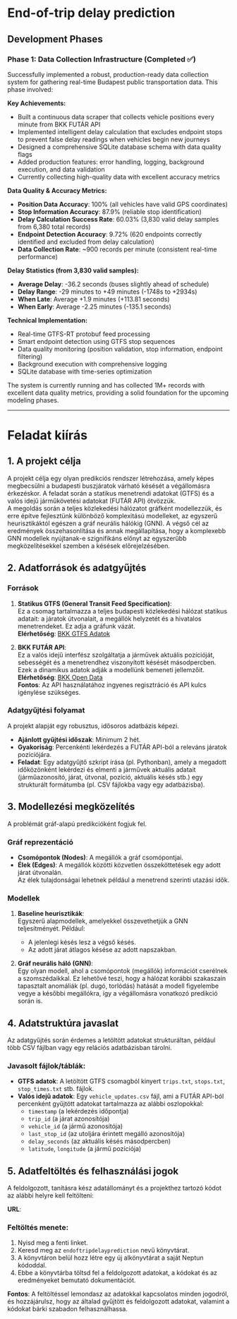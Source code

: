 # End-of-trip delay prediction

## Development Phases

### Phase 1: Data Collection Infrastructure (Completed ✅)

Successfully implemented a robust, production-ready data collection system for gathering real-time Budapest public transportation data. This phase involved:

**Key Achievements:**
- Built a continuous data scraper that collects vehicle positions every minute from BKK FUTÁR API
- Implemented intelligent delay calculation that excludes endpoint stops to prevent false delay readings when vehicles begin new journeys
- Designed a comprehensive SQLite database schema with data quality flags
- Added production features: error handling, logging, background execution, and data validation
- Currently collecting high-quality data with excellent accuracy metrics

**Data Quality & Accuracy Metrics:**
- **Position Data Accuracy**: 100% (all vehicles have valid GPS coordinates)
- **Stop Information Accuracy**: 87.9% (reliable stop identification)
- **Delay Calculation Success Rate**: 60.03% (3,830 valid delay samples from 6,380 total records)
- **Endpoint Detection Accuracy**: 9.72% (620 endpoints correctly identified and excluded from delay calculation)
- **Data Collection Rate**: ~900 records per minute (consistent real-time performance)

**Delay Statistics (from 3,830 valid samples):**
- **Average Delay**: -36.2 seconds (buses slightly ahead of schedule)
- **Delay Range**: -29 minutes to +49 minutes (-1748s to +2934s)
- **When Late**: Average +1.9 minutes (+113.81 seconds)
- **When Early**: Average -2.25 minutes (-135.1 seconds)

**Technical Implementation:**
- Real-time GTFS-RT protobuf feed processing
- Smart endpoint detection using GTFS stop sequences
- Data quality monitoring (position validation, stop information, endpoint filtering)
- Background execution with comprehensive logging
- SQLite database with time-series optimization

The system is currently running and has collected 1M+ records with excellent data quality metrics, providing a solid foundation for the upcoming modeling phases.

---
# Feladat kiírás

## 1. A projekt célja
A projekt célja egy olyan predikciós rendszer létrehozása, amely képes megbecsülni a budapesti buszjáratok várható késését a végállomásra érkezéskor. A feladat során a statikus menetrendi adatokat (GTFS) és a valós idejű járműkövetési adatokat (FUTÁR API) ötvözzük.  
A megoldás során a teljes közlekedési hálózatot gráfként modellezzük, és erre építve fejlesztünk különböző komplexitású modelleket, az egyszerű heurisztikáktól egészen a gráf neurális hálókig (GNN). A végső cél az eredmények összehasonlítása és annak megállapítása, hogy a komplexebb GNN modellek nyújtanak-e szignifikáns előnyt az egyszerűbb megközelítésekkel szemben a késések előrejelzésében.

## 2. Adatforrások és adatgyűjtés

### Források
1. **Statikus GTFS (General Transit Feed Specification)**:  
   Ez a csomag tartalmazza a teljes budapesti közlekedési hálózat statikus adatait: a járatok útvonalait, a megállók helyzetét és a hivatalos menetrendeket. Ez adja a gráfunk vázát.  
   **Elérhetőség**: [BKK GTFS Adatok](https://www.bkk.hu)
   
2. **BKK FUTÁR API**:  
   Ez a valós idejű interfész szolgáltatja a járművek aktuális pozícióját, sebességét és a menetrendhez viszonyított késését másodpercben. Ezek a dinamikus adatok adják a modellünk bemeneti jellemzőit.  
   **Elérhetőség**: [BKK Open Data](https://data.bkk.hu)  
   **Fontos**: Az API használatához ingyenes regisztráció és API kulcs igénylése szükséges.

### Adatgyűjtési folyamat
A projekt alapját egy robusztus, idősoros adatbázis képezi.  
- **Ajánlott gyűjtési időszak**: Minimum 2 hét.  
- **Gyakoriság**: Percenkénti lekérdezés a FUTÁR API-ból a releváns járatok pozíciójára.  
- **Feladat**: Egy adatgyűjtő szkript írása (pl. Pythonban), amely a megadott időközönként lekérdezi és elmenti a járművek aktuális adatait (járműazonosító, járat, útvonal, pozíció, aktuális késés stb.) egy strukturált formátumba (pl. CSV fájlokba vagy egy adatbázisba).

## 3. Modellezési megközelítés
A problémát gráf-alapú predikcióként fogjuk fel.

### Gráf reprezentáció
- **Csomópontok (Nodes)**: A megállók a gráf csomópontjai.
- **Élek (Edges)**: A megállók közötti közvetlen összeköttetések egy adott járat útvonalán.  
  Az élek tulajdonságai lehetnek például a menetrend szerinti utazási idők.

### Modellek
1. **Baseline heurisztikák**:  
   Egyszerű alapmodellek, amelyekkel összevethetjük a GNN teljesítményét. Például:
   - A jelenlegi késés lesz a végső késés.
   - Az adott járat átlagos késése az adott napszakban.

2. **Gráf neurális háló (GNN)**:  
   Egy olyan modell, ahol a csomópontok (megállók) információt cserélnek a szomszédaikkal. Ez lehetővé teszi, hogy a hálózat korábbi szakaszain tapasztalt anomáliák (pl. dugó, torlódás) hatását a modell figyelembe vegye a későbbi megállókra, így a végállomásra vonatkozó predikció során is.

## 4. Adatstruktúra javaslat
Az adatgyűjtés során érdemes a letöltött adatokat strukturáltan, például több CSV fájlban vagy egy relációs adatbázisban tárolni.

### Javasolt fájlok/táblák:
- **GTFS adatok**: A letöltött GTFS csomagból kinyert `trips.txt`, `stops.txt`, `stop_times.txt` stb. fájlok.
- **Valós idejű adatok**: Egy `vehicle_updates.csv` fájl, ami a FUTÁR API-ból percenként gyűjtött adatokat tartalmazza az alábbi oszlopokkal:
  - `timestamp` (a lekérdezés időpontja)
  - `trip_id` (a járat azonosítója)
  - `vehicle_id` (a jármű azonosítója)
  - `last_stop_id` (az utoljára érintett megálló azonosítója)
  - `delay_seconds` (az aktuális késés másodpercben)
  - `latitude`, `longitude` (a jármű pozíciója)

## 5. Adatfeltöltés és felhasználási jogok
A feldolgozott, tanításra kész adatállományt és a projekthez tartozó kódot az alábbi helyre kell feltölteni:

**URL**:

### Feltöltés menete:
1. Nyisd meg a fenti linket.
2. Keresd meg az `endoftripdelayprediction` nevű könyvtárat.
3. A könyvtáron belül hozz létre egy új alkönyvtárat a saját Neptun kódoddal.
4. Ebbe a könyvtárba töltsd fel a feldolgozott adatokat, a kódokat és az eredményeket bemutató dokumentációt.

**Fontos**: A feltöltéssel lemondasz az adatokkal kapcsolatos minden jogodról, és hozzájárulsz, hogy az általad gyűjtött és feldolgozott adatokat, valamint a kódokat bárki szabadon felhasználhassa.
